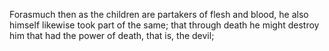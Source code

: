Forasmuch then as the children are partakers of flesh and blood, he also himself likewise took part of the same; that through death he might destroy him that had the power of death, that is, the devil;

